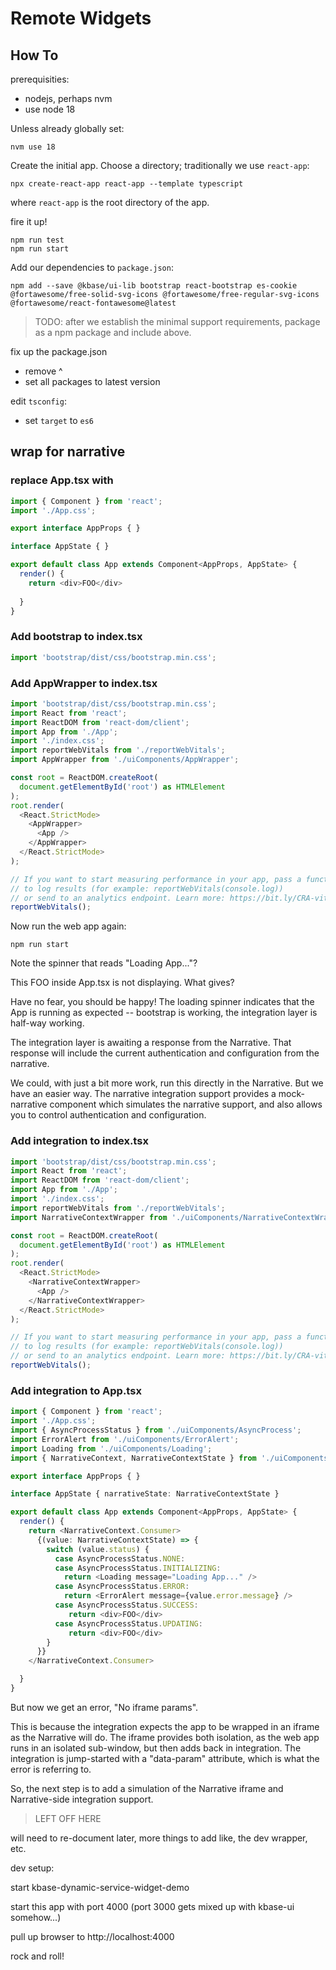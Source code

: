 # Remote Widgets

## How To

prerequisities:

- nodejs, perhaps nvm
- use node 18

Unless already globally set:

```shell
nvm use 18
```

Create the initial app. Choose a directory; traditionally we use `react-app`:

```shell
npx create-react-app react-app --template typescript
```

where `react-app` is the root directory of the app.

fire it up!

```shell
npm run test
npm run start
```

Add our dependencies to `package.json`:

```shell
npm add --save @kbase/ui-lib bootstrap react-bootstrap es-cookie @fortawesome/free-solid-svg-icons @fortawesome/free-regular-svg-icons @fortawesome/react-fontawesome@latest
```

> TODO: after we establish the minimal support requirements, package as a npm package and include above.

fix up the package.json

- remove ^
- set all packages to latest version

edit `tsconfig`:

- set `target` to `es6`

## wrap for narrative

### replace App.tsx with

```typescript
import { Component } from 'react';
import './App.css';

export interface AppProps { }

interface AppState { }

export default class App extends Component<AppProps, AppState> {
  render() {
    return <div>FOO</div>
    
  }
}
```


### Add bootstrap to index.tsx

```typescript
import 'bootstrap/dist/css/bootstrap.min.css';
```

### Add AppWrapper to index.tsx

```typescript
import 'bootstrap/dist/css/bootstrap.min.css';
import React from 'react';
import ReactDOM from 'react-dom/client';
import App from './App';
import './index.css';
import reportWebVitals from './reportWebVitals';
import AppWrapper from './uiComponents/AppWrapper';

const root = ReactDOM.createRoot(
  document.getElementById('root') as HTMLElement
);
root.render(
  <React.StrictMode>
    <AppWrapper>
      <App />
    </AppWrapper>
  </React.StrictMode>
);

// If you want to start measuring performance in your app, pass a function
// to log results (for example: reportWebVitals(console.log))
// or send to an analytics endpoint. Learn more: https://bit.ly/CRA-vitals
reportWebVitals();

```


Now run the web app again:

```shell
npm run start 
```

Note the spinner that reads "Loading App..."?

This FOO inside App.tsx is not displaying. What gives?

Have no fear, you should be happy! The loading spinner indicates that the App is running as expected -- bootstrap is working, the integration layer is half-way working.

The integration layer is awaiting a response from the Narrative. That response will include the current authentication and configuration from the narrative.

We could, with just a bit more work, run this directly in the Narrative. But we have an easier way. The narrative integration support provides a mock-narrative component which simulates the narrative support, and also allows you to control authentication and configuration.



### Add integration to index.tsx

```typescript
import 'bootstrap/dist/css/bootstrap.min.css';
import React from 'react';
import ReactDOM from 'react-dom/client';
import App from './App';
import './index.css';
import reportWebVitals from './reportWebVitals';
import NarrativeContextWrapper from './uiComponents/NarrativeContextWrapper';

const root = ReactDOM.createRoot(
  document.getElementById('root') as HTMLElement
);
root.render(
  <React.StrictMode>
    <NarrativeContextWrapper>
      <App />
    </NarrativeContextWrapper>
  </React.StrictMode>
);

// If you want to start measuring performance in your app, pass a function
// to log results (for example: reportWebVitals(console.log))
// or send to an analytics endpoint. Learn more: https://bit.ly/CRA-vitals
reportWebVitals();
```


### Add integration to App.tsx

```typescript
import { Component } from 'react';
import './App.css';
import { AsyncProcessStatus } from './uiComponents/AsyncProcess';
import ErrorAlert from './uiComponents/ErrorAlert';
import Loading from './uiComponents/Loading';
import { NarrativeContext, NarrativeContextState } from './uiComponents/NarrativeContext';

export interface AppProps { }

interface AppState { narrativeState: NarrativeContextState }

export default class App extends Component<AppProps, AppState> {
  render() {
    return <NarrativeContext.Consumer>
      {(value: NarrativeContextState) => {
        switch (value.status) {
          case AsyncProcessStatus.NONE:
          case AsyncProcessStatus.INITIALIZING:
            return <Loading message="Loading App..." />
          case AsyncProcessStatus.ERROR:
            return <ErrorAlert message={value.error.message} />
          case AsyncProcessStatus.SUCCESS:
             return <div>FOO</div>
          case AsyncProcessStatus.UPDATING:
             return <div>FOO</div>
        }
      }}
    </NarrativeContext.Consumer>

  }
}
```


But now we get an error, "No iframe params".

This is because the integration expects the app to be wrapped in an iframe as the Narrative will do. The iframe provides both isolation, as the web app runs in an isolated sub-window, but then adds back in integration. The integration is jump-started with a "data-param" attribute, which is what the error is referring to.

So, the next step is to add a simulation of the Narrative iframe and Narrative-side integration support.

> LEFT OFF HERE

will need to re-document later, more things to add like, the dev wrapper, etc.



dev setup:

start kbase-dynamic-service-widget-demo

start this app with port 4000 (port 3000 gets mixed up with kbase-ui somehow...)

pull up browser to http://localhost:4000

rock and roll!